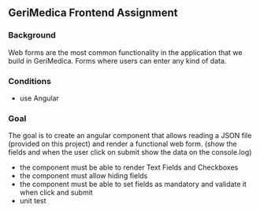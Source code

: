## GeriMedica Frontend Assignment

### Background

Web forms are the most common functionality in the application that we build in GeriMedica. Forms where users can enter any kind of data.

### Conditions

- use Angular

### Goal

The goal is to create an angular component that allows reading a JSON file (provided on this project)
and render a functional web form. (show the fields and when the user click on submit show the data on the console.log)

- the component must be able to render Text Fields and Checkboxes
- the component must allow hiding fields
- the component must be able to set fields as mandatory and validate it when click and submit
- unit test
